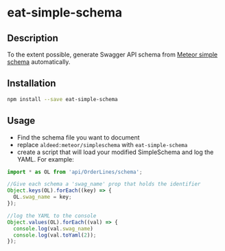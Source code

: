 # eat-simple-schema

## Description
To the extent possible, generate Swagger API schema from [Meteor simple schema](https://github.com/aldeed/meteor-simple-schema) automatically.

## Installation
```bash
npm install --save eat-simple-schema
```

## Usage
- Find the schema file you want to document
- replace `aldeed:meteor/simpleschema` with `eat-simple-schema`
- create a script that will load your modified SimpleSchema and log the YAML.
  For example:
```javascript
import * as OL from 'api/OrderLines/schema';

//Give each schema a 'swag_name' prop that holds the identifier
Object.keys(OL).forEach((key) => {
  OL.swag_name = key;
});

//log the YAML to the console
Object.values(OL).forEach((val) => {
  console.log(val.swag_name)
  console.log(val.toYaml(2));
});
```
